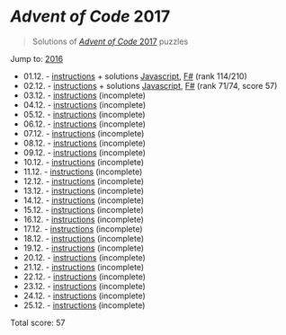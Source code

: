 # *Advent of Code* 2017
> Solutions of [*Advent of Code* 2017](http://adventofcode.com/2017/) puzzles

Jump to: [2016](https://github.com/katemihalikova/advent-of-code/tree/2016)

* 01.12. - [instructions](http://adventofcode.com/2017/day/1) + solutions [Javascript](./01.js), [F#](./01.fsx) (rank 114/210)
* 02.12. - [instructions](http://adventofcode.com/2017/day/2) + solutions [Javascript](./02.js), [F#](./02.fsx) (rank 71/74, score 57)
* 03.12. - [instructions](http://adventofcode.com/2017/day/3) (incomplete)
* 04.12. - [instructions](http://adventofcode.com/2017/day/4) (incomplete)
* 05.12. - [instructions](http://adventofcode.com/2017/day/5) (incomplete)
* 06.12. - [instructions](http://adventofcode.com/2017/day/6) (incomplete)
* 07.12. - [instructions](http://adventofcode.com/2017/day/7) (incomplete)
* 08.12. - [instructions](http://adventofcode.com/2017/day/8) (incomplete)
* 09.12. - [instructions](http://adventofcode.com/2017/day/9) (incomplete)
* 10.12. - [instructions](http://adventofcode.com/2017/day/10) (incomplete)
* 11.12. - [instructions](http://adventofcode.com/2017/day/11) (incomplete)
* 12.12. - [instructions](http://adventofcode.com/2017/day/12) (incomplete)
* 13.12. - [instructions](http://adventofcode.com/2017/day/13) (incomplete)
* 14.12. - [instructions](http://adventofcode.com/2017/day/14) (incomplete)
* 15.12. - [instructions](http://adventofcode.com/2017/day/15) (incomplete)
* 16.12. - [instructions](http://adventofcode.com/2017/day/16) (incomplete)
* 17.12. - [instructions](http://adventofcode.com/2017/day/17) (incomplete)
* 18.12. - [instructions](http://adventofcode.com/2017/day/18) (incomplete)
* 19.12. - [instructions](http://adventofcode.com/2017/day/19) (incomplete)
* 20.12. - [instructions](http://adventofcode.com/2017/day/20) (incomplete)
* 21.12. - [instructions](http://adventofcode.com/2017/day/21) (incomplete)
* 22.12. - [instructions](http://adventofcode.com/2017/day/22) (incomplete)
* 23.12. - [instructions](http://adventofcode.com/2017/day/23) (incomplete)
* 24.12. - [instructions](http://adventofcode.com/2017/day/24) (incomplete)
* 25.12. - [instructions](http://adventofcode.com/2017/day/25) (incomplete)

Total score: 57
